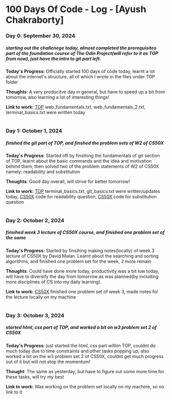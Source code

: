 # 100 Days Of Code - Log - [Ayush Chakraborty]

### Day 0: September 30, 2024 
##### starting out the challenege today, almost completed the prerequisites part of the foundation course of The Odin Project(will refer to it as TOP from now), just have the intro to git part left.

**Today's Progress**: Officially started 100 days of code today, learnt a lot about the internet's structure, all of which I wrote in the files under TOP folder

**Thoughts**: A very producitve day in general, but have to speed up a bit from tomorrow, also learning a lot of interesting things!

**Link to work:** [TOP](https://github.com/AyushChakraborty/TOP/tree/main)  web_fundamentals.txt, web_fundamentals_2.txt, terminal_basics.txt were written today
<br>
<br>
### Day 1: October 1, 2024
##### finshed the git part of TOP, and finshed the problem sets of W2 of CS50X

**Today's Progress**: Started off by finsihing the fundamentals of git section of TOP, learnt about the basic commands and the idea and motivation behind them, then solved two of the problem statements of W2 of CS50X namely: readability and substitution

**Thoughts**: Good day overall, will strive for better tomorrow!

**Link to work:** [TOP](https://github.com/AyushChakraborty/TOP/tree/main) terminal_basics.txt, git_basics.txt were written/updates today, 
[CS50X](https://github.com/code50/79455254/blob/main/readability/readability.c) code for readability question, 
[CS50X](https://github.com/code50/79455254/blob/main/substitution/substitution.c) code for substitution question
<br>
<br>
### Day 2: October 2, 2024
##### finsihed week 3 lecture of CS50X course, and finished one problem set of the same

**Today's Progress**: Started by finsihing making notes(locally) of week 3 lecture of CS50X by David Malan. Learnt about the searching and sorting algorithms, and finished one problem set for the week, 2 more remain

**Thoughts**: Could have done more today, productivity was a bit low today, will have to diversify the day from tomorrow as was planned(by including more disciplines of CS into my daily learning).

**Link to work:** [CS50X](https://github.com/code50/79455254/blob/main/sort/answers.txt) finished one problem set of week 3, 
made notes for the lecture locally on my machine
<br>
<br>
### Day 3: October 3, 2024
##### started html, css part of TOP, and worked a bit on w3 problem set 2 of CS50X

**Today's Progress**: just started the html, css part within TOP, couldnt do much today due to time constraints and other tasks popping up, also worked a bit on the w3 problem set 2 of CS50X, couldnt get much progress out of it but will not stop the momentum!

**Thought**: The same as yesterday, but have to figure out some more time for these tasks, will try my best

**Link to work:** Was working on the problem set locally on my machine, so no link to it

